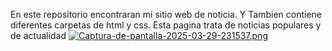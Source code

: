 En este repositorio encontraran mi sitio web de noticia. Y Tambien contiene diferentes carpetas de html y css. Esta pagina trata de noticias populares y de actualidad
[![Captura-de-pantalla-2025-03-29-231537.png](https://i.postimg.cc/Fs5d6cYj/Captura-de-pantalla-2025-03-29-231537.png)](https://postimg.cc/9zbQRDtM)
